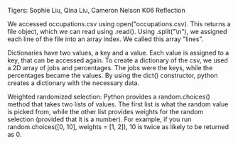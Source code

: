 Tigers: Sophie Liu, Qina Liu, Cameron Nelson
K06 Reflection

We accessed occupations.csv using open("occupations.csv). This returns a file object, which we can read using .read(). Using .split("\n"), we assigned each line of the file into an array index. We called this array "lines". 

Dictionaries have two values, a key and a value. Each value is assigned to a key, that can be accessed again. 
To create a dictionary of the csv, we used a 2D array of jobs and percentages. The jobs were the keys, while the percentages became the values. By using the dict() constructor, python creates a dictionary with the necessary data. 

Weighted randomized selection: 
  Python provides a random.choices() method that takes two lists of values. The first list is what the random value
  is picked from, while the other list provides weights for the random selection (provided that it is a number). 
  For example, if you run random.choices([0, 10], weights = [1, 2]), 10 is twice as likely to be returned as 0. 
  
